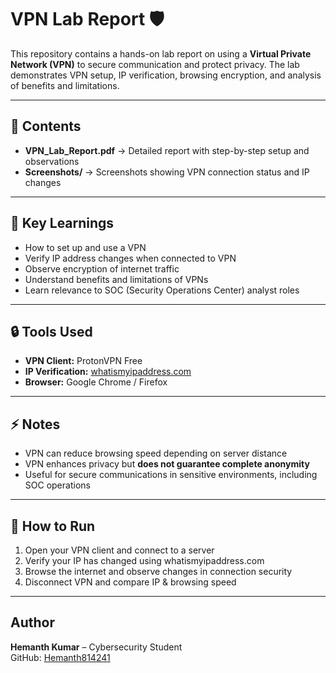 # VPN Lab Report 🛡️

This repository contains a hands-on lab report on using a **Virtual Private Network (VPN)** to secure communication and protect privacy. The lab demonstrates VPN setup, IP verification, browsing encryption, and analysis of benefits and limitations.

---
## 📂 Contents

- **VPN_Lab_Report.pdf** → Detailed report with step-by-step setup and observations  
- **Screenshots/** → Screenshots showing VPN connection status and IP changes  

---

## 📝 Key Learnings

- How to set up and use a VPN  
- Verify IP address changes when connected to VPN  
- Observe encryption of internet traffic  
- Understand benefits and limitations of VPNs  
- Learn relevance to SOC (Security Operations Center) analyst roles  

---

## 🔒 Tools Used

- **VPN Client:** ProtonVPN Free
- **IP Verification:** [whatismyipaddress.com](https://whatismyipaddress.com)  
- **Browser:** Google Chrome / Firefox  

---

## ⚡ Notes

- VPN can reduce browsing speed depending on server distance  
- VPN enhances privacy but **does not guarantee complete anonymity**  
- Useful for secure communications in sensitive environments, including SOC operations  

---

## 📌 How to Run

1. Open your VPN client and connect to a server  
2. Verify your IP has changed using whatismyipaddress.com  
3. Browse the internet and observe changes in connection security  
4. Disconnect VPN and compare IP & browsing speed  

---

## Author

**Hemanth Kumar** – Cybersecurity Student  
GitHub: [Hemanth814241](https://github.com/Hemanth814241)
